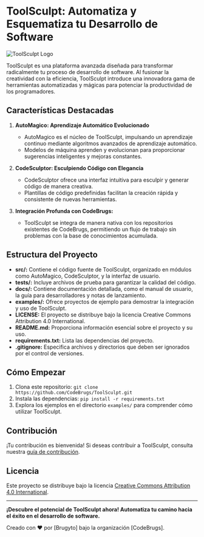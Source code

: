 # ToolSculpt: Automatiza y Esquematiza tu Desarrollo de Software

![ToolSculpt Logo](url_de_la_imagen_logo)

ToolSculpt es una plataforma avanzada diseñada para transformar radicalmente tu proceso de desarrollo de software. Al fusionar la creatividad con la eficiencia, ToolSculpt introduce una innovadora gama de herramientas automatizadas y mágicas para potenciar la productividad de los programadores.

## Características Destacadas

1. **AutoMagico: Aprendizaje Automático Evolucionado**
   - AutoMagico es el núcleo de ToolSculpt, impulsando un aprendizaje continuo mediante algoritmos avanzados de aprendizaje automático.
   - Modelos de máquina aprenden y evolucionan para proporcionar sugerencias inteligentes y mejoras constantes.

2. **CodeSculptor: Esculpiendo Código con Elegancia**
   - CodeSculptor ofrece una interfaz intuitiva para esculpir y generar código de manera creativa.
   - Plantillas de código predefinidas facilitan la creación rápida y consistente de nuevas herramientas.

3. **Integración Profunda con CodeBrugs:**
   - ToolSculpt se integra de manera nativa con los repositorios existentes de CodeBrugs, permitiendo un flujo de trabajo sin problemas con la base de conocimientos acumulada.

## Estructura del Proyecto

- **src/:** Contiene el código fuente de ToolSculpt, organizado en módulos como AutoMagico, CodeSculptor, y la interfaz de usuario.
- **tests/:** Incluye archivos de prueba para garantizar la calidad del código.
- **docs/:** Contiene documentación detallada, como el manual de usuario, la guía para desarrolladores y notas de lanzamiento.
- **examples/:** Ofrece proyectos de ejemplo para demostrar la integración y uso de ToolSculpt.
- **LICENSE:** El proyecto se distribuye bajo la licencia Creative Commons Attribution 4.0 International.
- **README.md:** Proporciona información esencial sobre el proyecto y su uso.
- **requirements.txt:** Lista las dependencias del proyecto.
- **.gitignore:** Especifica archivos y directorios que deben ser ignorados por el control de versiones.

## Cómo Empezar

1. Clona este repositorio: `git clone https://github.com/CodeBrugs/ToolSculpt.git`
2. Instala las dependencias: `pip install -r requirements.txt`
3. Explora los ejemplos en el directorio `examples/` para comprender cómo utilizar ToolSculpt.

## Contribución

¡Tu contribución es bienvenida! Si deseas contribuir a ToolSculpt, consulta nuestra [guía de contribución](docs/contributing.md).

## Licencia

Este proyecto se distribuye bajo la licencia [Creative Commons Attribution 4.0 International](LICENSE).

---

**¡Descubre el potencial de ToolSculpt ahora! Automatiza tu camino hacia el éxito en el desarrollo de software.**

Creado con ❤️ por [Brugyto] bajo la organización [CodeBrugs].

